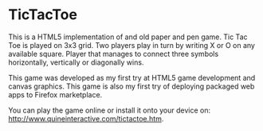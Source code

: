 TicTacToe
=========

This is a HTML5 implementation of and old paper and pen game. Tic Tac Toe is played on 3x3 grid. Two players play in turn by writing X or O on any available square. Player that manages to connect three symbols horizontally, vertically or diagonally wins.

This game was developed as my first try at HTML5 game development and canvas graphics. This game is also my first try of deploying packaged web apps to Firefox marketplace.

You can play the game online or install it onto your device on: http://www.quineinteractive.com/tictactoe.htm.